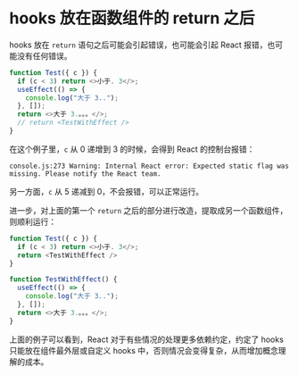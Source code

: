 # hooks 放在函数组件的 return 之后

hooks 放在 `return` 语句之后可能会引起错误，也可能会引起 React 报错，也可能没有任何错误。

```javascript
function Test({ c }) {
  if (c < 3) return <>小于. 3</>;
  useEffect(() => {
    console.log("大于 3..");
  }, []);
  return <>大于 3.。。。</>;
  // return <TestWithEffect />
}
```

在这个例子里，`c` 从 0 递增到 3 的时候，会得到 React 的控制台报错：

```
console.js:273 Warning: Internal React error: Expected static flag was missing. Please notify the React team.
```

另一方面，`c` 从 5 递减到 0，不会报错，可以正常运行。

进一步，对上面的第一个 `return` 之后的部分进行改造，提取成另一个函数组件，则顺利运行：

```javascript
function Test({ c }) {
  if (c < 3) return <>小于. 3</>;
  return <TestWithEffect />
}

function TestWithEffect() {
  useEffect(() => {
    console.log("大于 3..");
  }, []);
  return <>大于 3.。。。</>;
}
```

上面的例子可以看到，React 对于有些情况的处理更多依赖约定，约定了 hooks 只能放在组件最外层或自定义 hooks 中，否则情况会变得复杂，从而增加概念理解的成本。